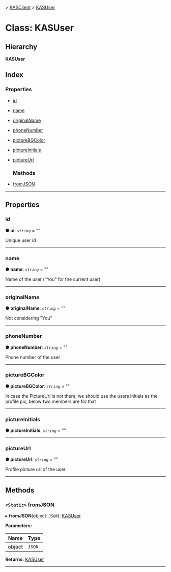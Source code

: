 [](../README.md) > [KASClient](../modules/kasclient.md) > [KASUser](../classes/kasclient.kasuser.md)

# Class: KASUser

## Hierarchy

**KASUser**

## Index

### Properties

* [id](kasclient.kasuser.md#id)
* [name](kasclient.kasuser.md#name)
* [originalName](kasclient.kasuser.md#originalname)
* [phoneNumber](kasclient.kasuser.md#phonenumber)
* [pictureBGColor](kasclient.kasuser.md#picturebgcolor)
* [pictureInitials](kasclient.kasuser.md#pictureinitials)
* [pictureUrl](kasclient.kasuser.md#pictureurl)
  ### Methods

* [fromJSON](kasclient.kasuser.md#fromjson)

---

## Properties

<a id="id"></a>

###  id

**● id**: *`string`* = ""

Unique user id

___
<a id="name"></a>

###  name

**● name**: *`string`* = ""

Name of the user ("You" for the current user)

___
<a id="originalname"></a>

###  originalName

**● originalName**: *`string`* = ""

Not considering "You"

___
<a id="phonenumber"></a>

###  phoneNumber

**● phoneNumber**: *`string`* = ""

Phone number of the user

___
<a id="picturebgcolor"></a>

###  pictureBGColor

**● pictureBGColor**: *`string`* = ""

In case the PictureUrl is not there, we should use the users initials as the profile pic, below two members are for that

___
<a id="pictureinitials"></a>

###  pictureInitials

**● pictureInitials**: *`string`* = ""

___
<a id="pictureurl"></a>

###  pictureUrl

**● pictureUrl**: *`string`* = ""

Profile picture url of the user

___

## Methods

<a id="fromjson"></a>

### `<Static>` fromJSON

▸ **fromJSON**(object: *`JSON`*): [KASUser](kasclient.kasuser.md)

**Parameters:**

| Name | Type |
| ------ | ------ |
| object | `JSON` |

**Returns:** [KASUser](kasclient.kasuser.md)

___

